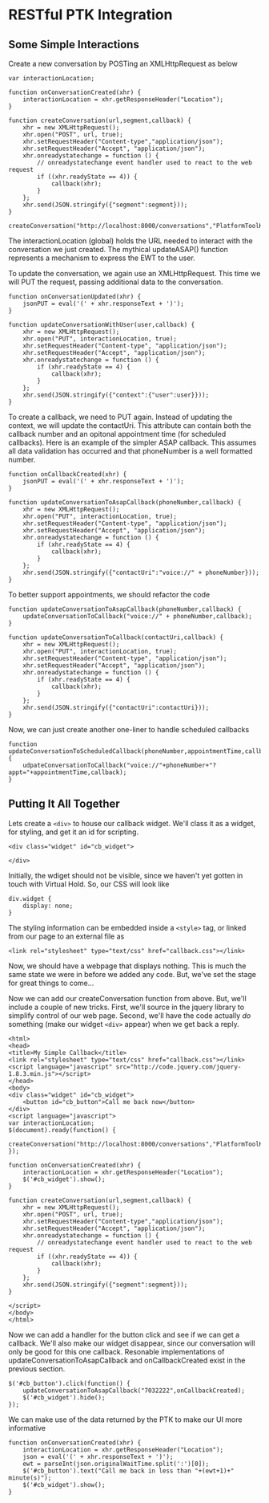 # RESTful PTK Integration

## Some Simple Interactions

Create a new conversation by POSTing an XMLHttpRequest as below

    var interactionLocation;

    function onConversationCreated(xhr) {
		interactionLocation = xhr.getResponseHeader("Location");
    }

	function createConversation(url,segment,callback) {
		xhr = new XMLHttpRequest();
		xhr.open("POST", url, true);
		xhr.setRequestHeader("Content-type","application/json");
		xhr.setRequestHeader("Accept", "application/json");
		xhr.onreadystatechange = function () {
			// onreadystatechange event handler used to react to the web request
			if ((xhr.readyState == 4)) {
				callback(xhr);
			}
		};
		xhr.send(JSON.stringify({"segment":segment}));
	}

    createConversation("http://localhost:8000/conversations","PlatformToolKit",onConversationCreated);

The interactionLocation (global) holds the URL needed to interact with the conversation we just created. The mythical updateASAP() function represents a mechanism to express the EWT to the user.

To update the conversation, we again use an XMLHttpRequest. This time we will PUT the request, passing additional data to the conversation.

	function onConversationUpdated(xhr) {
		jsonPUT = eval('(' + xhr.responseText + ')');
	}

	function updateConversationWithUser(user,callback) {
		xhr = new XMLHttpRequest();
		xhr.open("PUT", interactionLocation, true);
		xhr.setRequestHeader("Content-type", "application/json");
		xhr.setRequestHeader("Accept", "application/json");
		xhr.onreadystatechange = function () {
			if (xhr.readyState == 4) {
				callback(xhr);
			}
		};
		xhr.send(JSON.stringify({"context":{"user":user}}));
	}

To create a callback, we need to PUT again. Instead of updating the context, we will update the contactUri. This attribute can contain both the callback number and an opitonal appointment time (for scheduled callbacks). Here is an example of the simpler ASAP callback. This assumes all data validation has occurred and that phoneNumber is a well formatted number.

	function onCallbackCreated(xhr) {
		jsonPUT = eval('(' + xhr.responseText + ')');
	}

	function updateConversationToAsapCallback(phoneNumber,callback) {
		xhr = new XMLHttpRequest();
		xhr.open("PUT", interactionLocation, true);
		xhr.setRequestHeader("Content-type", "application/json");
		xhr.setRequestHeader("Accept", "application/json");
		xhr.onreadystatechange = function () {
			if (xhr.readyState == 4) {
				callback(xhr);
			}
		};
		xhr.send(JSON.stringify({"contactUri":"voice://" + phoneNumber}));
	}

To better support appointments, we should refactor the code

	function updateConversationToAsapCallback(phoneNumber,callback) {
		updateConversationToCallback("voice://" + phoneNumber,callback);
	}

	function updateConversationToCallback(contactUri,callback) {
		xhr = new XMLHttpRequest();
		xhr.open("PUT", interactionLocation, true);
		xhr.setRequestHeader("Content-type", "application/json");
		xhr.setRequestHeader("Accept", "application/json");
		xhr.onreadystatechange = function () {
			if (xhr.readyState == 4) {
				callback(xhr);
			}
		};
		xhr.send(JSON.stringify({"contactUri":contactUri}));
	}

Now, we can just create another one-liner to handle scheduled callbacks

	function updateConversationToScheduledCallback(phoneNumber,appointmentTime,callback) {
		udpateConversationToCallback("voice://"+phoneNumber+"?appt="+appointmentTime,callback);
	}

## Putting It All Together

Lets create a `<div>` to house our callback widget. We'll class it as a widget, for styling, and get it an id for scripting.

	<div class="widget" id="cb_widget">

	</div>

Initially, the wdiget should not be visible, since we haven't yet gotten in touch with Virtual Hold. So, our CSS will look like

	div.widget {
		display: none;
	}

The styling information can be embedded inside  a `<style>` tag, or linked from our page to an external file as

	<link rel="stylesheet" type="text/css" href="callback.css"></link>

Now, we should have a webpage that displays nothing. This is much the same state we were in before we added any code. But, we've set the stage for great things to come...

Now we can add our createConversation function from above. But, we'll include a couple of new tricks. First, we'll source in the jquery library to simplify control of our web page. Second, we'll have the code actually *do* something (make our widget `<div>` appear) when we get back a reply.

	<html>
	<head>
	<title>My Simple Callback</title>
	<link rel="stylesheet" type="text/css" href="callback.css"></link>
	<script language="javascript" src="http://code.jquery.com/jquery-1.8.3.min.js"></script>
	</head>
	<body>
	<div class="widget" id="cb_widget">
		<button id="cb_button">Call me back now</button>
	</div>
	<script language="javascript">
	var interactionLocation;
	$(document).ready(function() {
		createConversation("http://localhost:8000/conversations","PlatformToolKit",onConversationCreated);
	});

	function onConversationCreated(xhr) {
		interactionLocation = xhr.getResponseHeader("Location");
		$('#cb_widget').show();
	}

	function createConversation(url,segment,callback) {
		xhr = new XMLHttpRequest();
		xhr.open("POST", url, true);
		xhr.setRequestHeader("Content-type","application/json");
		xhr.setRequestHeader("Accept", "application/json");
		xhr.onreadystatechange = function () {
			// onreadystatechange event handler used to react to the web request
			if ((xhr.readyState == 4)) {
				callback(xhr);
			}
		};
		xhr.send(JSON.stringify({"segment":segment}));
	}

	</script>
	</body>
	</html>

Now we can add a handler for the button click and see if we can get a callback. We'll also make our widget disappear, since our conversation will only be good for this one callback. Resonable implementations of updateConversationToAsapCallback and onCallbackCreated exist in the previous section.

	$('#cb_button').click(function() {
		updateConversationToAsapCallback("7032222",onCallbackCreated);
		$('#cb_widget').hide();
	});

We can make use of the data returned by the PTK to make our UI more informative

	function onConversationCreated(xhr) {
		interactionLocation = xhr.getResponseHeader("Location");
		json = eval('(' + xhr.responseText + ')');
		ewt = parseInt(json.originalWaitTime.split(':')[0]);
		$('#cb_button').text("Call me back in less than "+(ewt+1)+" minute(s)");
		$('#cb_widget').show();
	}
